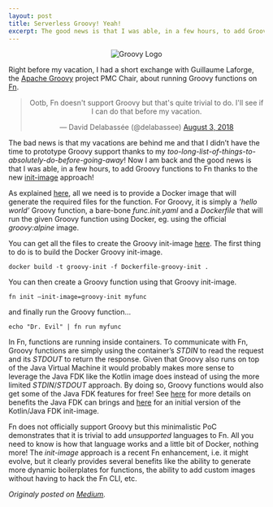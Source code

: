 ```yaml
---
layout: post
title: Serverless Groovy! Yeah!
excerpt: The good news is that I was able, in a few hours, to add Groovy functions to Fn thanks to the new init-image approach...
---
```


<p align="center">
<img alt="Groovy Logo" src="https://delabassee.com/images/blog/groovy-logo.png"/>
</p>


Right before my vacation, I had a short exchange with Guillaume Laforge, the [Apache Groovy](http://groovy-lang.org/) project PMC Chair, about running Groovy functions on [Fn](https://github.com/fnproject/fn).

<center>
<blockquote class="twitter-tweet" data-lang="en"><p lang="en" dir="ltr">Ootb, Fn doesn&#39;t support Groovy but that&#39;s quite trivial to do. I&#39;ll see if I can do that before my vacation.</p>&mdash; David Delabassée (@delabassee) <a href="https://twitter.com/delabassee/status/1025423919841464321?ref_src=twsrc%5Etfw">August 3, 2018</a></blockquote> <script async src="https://platform.twitter.com/widgets.js" charset="utf-8"></script> 
</center>

The bad news is that my vacations are behind me and that I didn’t have the time to prototype Groovy support thanks to my _too-long-list-of-things-to-absolutely-do-before-going-away_! Now I am back and the good news is that I was able, in a few hours, to add Groovy functions to Fn thanks to the new [init-image](https://medium.com/fnproject/even-wider-language-support-in-fn-with-init-images-a7a1b3135a6e) approach!


As explained [here](https://github.com/fnproject/docs/blob/master/cli/how-to/create-init-image.md), all we need is to provide a Docker image that will generate the required files for the function. For Groovy, it is simply a _‘hello world’_ Groovy function, a bare-bone _func.init.yaml_ and a _Dockerfile_ that will run the given Groovy function using Docker, eg. using the official _groovy:alpine_ image.


<script src="https://gist.github.com/delabassee/b3a487bfe713fbec55c758a67f396b09.js"></script>

<script src="https://gist.github.com/delabassee/cf5cf7f8fe985d73bd1984b2c6f1d018.js"></script>


You can get all the files to create the Groovy init-image [here](https://github.com/delabassee/fn-groovy-init-image). The first thing to do is to build the Docker Groovy init-image.

`docker build -t groovy-init -f Dockerfile-groovy-init .`

You can then create a Groovy function using that Groovy init-image.

`fn init —init-image=groovy-init myfunc`

and finally run the Groovy function…

`echo "Dr. Evil" | fn run myfunc`


In Fn, functions are running inside containers. To communicate with Fn, Groovy functions are simply using the container’s _STDIN_ to read the request and its _STDOUT_ to return the response. Given that Groovy also runs on top of the Java Virtual Machine it would probably makes more sense to leverage the Java FDK like the Kotlin image does instead of using the more limited _STDIN_/_STDOUT_ approach. By doing so, Groovy functions would also get some of the Java FDK features for free! See [here](https://medium.com/fnproject/kotlin-and-the-java-fdk-ffcf1778c74a) for more details on benefits the Java FDK can brings and [here](https://github.com/delabassee/fn-kotlin-init-image) for an initial version of the Kotlin/Java FDK init-image.


Fn does not officially support Groovy but this minimalistic PoC demonstrates that it is trivial to add _unsupported_ languages to Fn. All you need to know is how that language works and a little bit of Docker, nothing more! The _init-image_ approach is a recent Fn enhancement, i.e. it might evolve, but it clearly provides several benefits like the ability to generate more dynamic boilerplates for functions, the ability to add custom images without having to hack the Fn CLI, etc.


*Originaly posted on [Medium](https://medium.com/fnproject/serverless-groovy-yeah-c36a57bb7fe1).*

